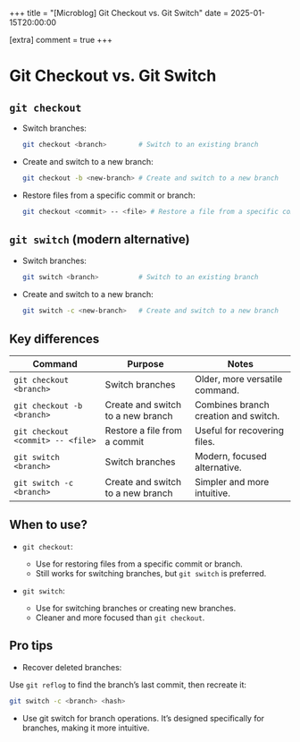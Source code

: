 +++
title = "[Microblog] Git Checkout vs. Git Switch"
date = 2025-01-15T20:00:00

[extra]
comment = true
+++

# Git Checkout vs. Git Switch

## `git checkout`

- Switch branches:

    ```bash
    git checkout <branch>        # Switch to an existing branch
    ```

- Create and switch to a new branch:

    ```bash
    git checkout -b <new-branch> # Create and switch to a new branch
    ```

- Restore files from a specific commit or branch:
    ```bash
    git checkout <commit> -- <file> # Restore a file from a specific commit
    ```

## `git switch` (modern alternative)

- Switch branches:

    ```bash
    git switch <branch>          # Switch to an existing branch
    ```

- Create and switch to a new branch:
    ```bash
    git switch -c <new-branch>   # Create and switch to a new branch
    ```

## Key differences

| Command                           | Purpose                           | Notes                                |
| --------------------------------- | --------------------------------- | ------------------------------------ |
| `git checkout <branch>`           | Switch branches                   | Older, more versatile command.       |
| `git checkout -b <branch>`        | Create and switch to a new branch | Combines branch creation and switch. |
| `git checkout <commit> -- <file>` | Restore a file from a commit      | Useful for recovering files.         |
| `git switch <branch>`             | Switch branches                   | Modern, focused alternative.         |
| `git switch -c <branch>`          | Create and switch to a new branch | Simpler and more intuitive.          |

## When to use?

- `git checkout`:

    - Use for restoring files from a specific commit or branch.
    - Still works for switching branches, but `git switch` is preferred.

- `git switch`:
    - Use for switching branches or creating new branches.
    - Cleaner and more focused than `git checkout`.

## Pro tips

- Recover deleted branches:

Use `git reflog` to find the branch’s last commit, then recreate it:

```bash
git switch -c <branch> <hash>
```

- Use git switch for branch operations. It’s designed specifically for branches, making it more intuitive.
